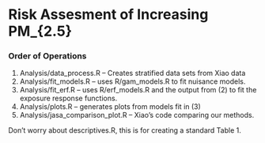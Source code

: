 
# Risk Assesment of Increasing PM_{2.5}

### Order of Operations

1. Analysis/data_process.R – Creates stratified data sets from Xiao data
2. Analysis/fit_models.R – uses R/gam_models.R to fit nuisance models.
3. Analysis/fit_erf.R – uses R/erf_models.R and the output from (2) to fit the exposure response functions.
4. Analysis/plots.R – generates plots from models fit in (3)
5. Analysis/jasa_comparison_plot.R – Xiao’s code comparing our methods.

Don’t worry about descriptives.R, this is for creating a standard Table 1.
